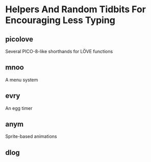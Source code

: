# Helpers And Random Tidbits For Encouraging Less Typing
## picolove
Several PICO-8-like shorthands for LÖVE functions
## mnoo
A menu system
## evry
An egg timer
## anym
Sprite-based animations
## dlog
<under construction>
